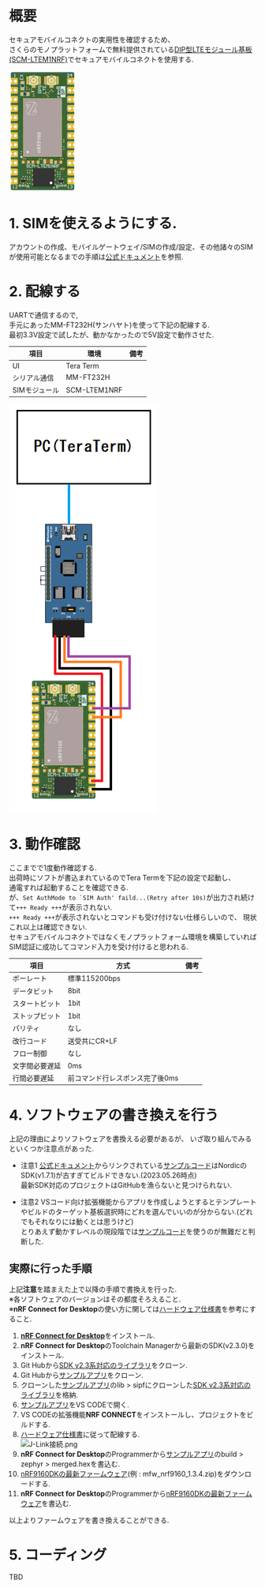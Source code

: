 # 概要

セキュアモバイルコネクトの実用性を確認するため、  
さくらのモノプラットフォームで無料提供されている[DIP型LTEモジュール基板(SCM-LTEM1NRF)](https://iot.sakura.ad.jp/request_platform_devkit/)でセキュアモバイルコネクトを使用する.  

![配線](../Image/SCM-LTEM1NRF.png)  

# 1. SIMを使えるようにする.

アカウントの作成、モバイルゲートウェイ/SIMの作成/設定、その他諸々のSIMが使用可能となるまでの手順は[公式ドキュメント](https://manual.sakura.ad.jp/cloud/manual-mobile-connect.html)を参照.  

# 2. 配線する

UARTで通信するので,  
手元にあったMM-FT232H(サンハヤト)を使って下記の配線する.  
最初3.3V設定で試したが、動かなかったので5V設定で動作させた.  

|項目           |環境           |備考   |
|---            |---            |---    |
|UI             |Tera Term      |       |
|シリアル通信   |MM-FT232H      |       |
|SIMモジュール  |SCM-LTEM1NRF   |       |

![配線](../Image/配線.png)  

# 3. 動作確認

ここまでで1度動作確認する.  
出荷時にソフトが書込まれているのでTera Termを下記の設定で起動し、  
通電すれば起動することを確認できる.  
が、```Set AuthMode to `SIM Auth' faild...(Retry after 10s)```が出力され続けて```+++ Ready +++```が表示されない.  
```+++ Ready +++```が表示されないとコマンドも受け付けない仕様らしいので、
現状これ以上は確認できない.  
セキュアモバイルコネクトではなくモノプラットフォーム環境を構築していればSIM認証に成功してコマンド入力を受け付けると思われる.  

|項目           |方式                           |備考   |
|---            |---                            |---    |
|ボーレート     |標準115200bps                  |       |
|データビット   |8bit                           |       |
|スタートビット |1bit                           |       |
|ストップビット |1bit                           |       |
|パリティ       |なし                           |       |
|改行コード     |送受共にCR+LF                  |       |
|フロー制御     |なし                           |       |
|文字間必要遅延 |0ms                            |       |
|行間必要遅延   |前コマンド行レスポンス完了後0ms|       |

# 4. ソフトウェアの書き換えを行う

上記の理由によりソフトウェアを書換える必要があるが、
いざ取り組んでみるといくつか注意点があった.  

* 注意1 [公式ドキュメント](https://manual.sakura.ad.jp/cloud/iotpf/latest-pcb-files.html)からリンクされている[サンプルコード](https://github.com/sakura-internet/sipf-std-client_nrf9160)はNordicのSDK(v1.7.1)が古すぎてビルドできない.(2023.05.26時点)  
  最新SDK対応のプロジェクトはGitHubを漁らないと見つけられない.  

* 注意2 VSコード向け拡張機能からアプリを作成しようとするとテンプレートやビルドのターゲット基板選択時にどれを選んでいいのが分からない.(どれでもそれなりには動くとは思うけど)  
  とりあえず動かすレベルの現段階では[サンプルコード]([下記](https://github.com/sakura-internet/sipf-lib_sample_app_tx_nrf9160))を使うのが無難だと判断した.  

## 実際に行った手順

上記**注意**を踏まえた上で以降の手順で書換えを行った.  
※各ソフトウェアのバージョンはその都度そろえること.  
※**nRF Connect for Desktop**の使い方に関しては[ハードウェア仕様書](https://manual.sakura.ad.jp/cloud/_downloads/%E3%83%8F%E3%83%BC%E3%83%89%E3%82%A6%E3%82%A7%E3%82%A2%E4%BB%95%E6%A7%98%E6%9B%B8_DIP%E5%9E%8BLTE%E3%83%A2%E3%82%B8%E3%83%A5%E3%83%BC%E3%83%AB%E5%9F%BA%E6%9D%BF_SCM-LTEM1NRF.pdf)を参考にすること.  

1. [**nRF Connect for Desktop**](https://www.nordicsemi.com/Software-and-tools/Development-Tools/nRF-Connect-for-desktop/Download)をインストール.  
2. **nRF Connect for Desktop**のToolchain Managerから最新のSDK(v2.3.0)をインストール.  
3. Git Hubから[SDK v2.3系対応のライブラリ](https://github.com/sakura-internet/sipf-lib_nrfconnect)をクローン.  
4. Git Hubから[サンプルアプリ](https://github.com/sakura-internet/sipf-lib_sample_app_tx_nrf9160)をクローン.  
5. クローンした[サンプルアプリ](https://github.com/sakura-internet/sipf-lib_sample_app_tx_nrf9160)のlib > sipfにクローンした[SDK v2.3系対応のライブラリ](https://github.com/sakura-internet/sipf-lib_nrfconnect)を格納.  
6. [サンプルアプリ](https://github.com/sakura-internet/sipf-lib_sample_app_tx_nrf9160)をVS CODEで開く.  
7. VS CODEの拡張機能**NRF CONNECT**をインストールし、プロジェクトをビルドする.  
8. [ハードウェア仕様書](https://manual.sakura.ad.jp/cloud/_downloads/%E3%83%8F%E3%83%BC%E3%83%89%E3%82%A6%E3%82%A7%E3%82%A2%E4%BB%95%E6%A7%98%E6%9B%B8_DIP%E5%9E%8BLTE%E3%83%A2%E3%82%B8%E3%83%A5%E3%83%BC%E3%83%AB%E5%9F%BA%E6%9D%BF_SCM-LTEM1NRF.pdf)に従って配線する.  
   ![J-Link接続.png](../Image/J-Link接続.png)  
9. **nRF Connect for Desktop**のProgrammerから[サンプルアプリ](https://github.com/sakura-internet/sipf-lib_sample_app_tx_nrf9160)のbuild > zephyr > merged.hexを書込む.  
10. [nRF9160DKの最新ファームウェア](https://www.nordicsemi.com/Products/Development-hardware/nRF9160-DK/Download#infotabs)(例 : mfw_nrf9160_1.3.4.zip)をダウンロードする.  
11. **nRF Connect for Desktop**のProgrammerから[nRF9160DKの最新ファームウェア](https://www.nordicsemi.com/Products/Development-hardware/nRF9160-DK/Download#infotabs)を書込む.  

以上よりファームウェアを書き換えることができる.  

# 5. コーディング

TBD

